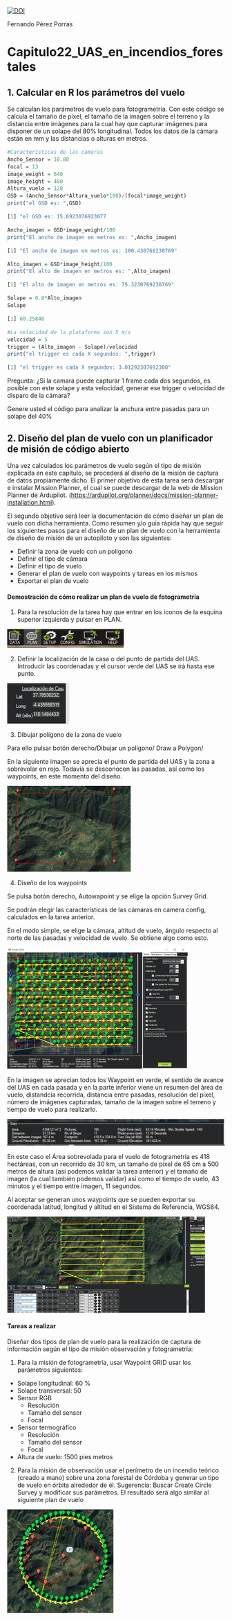 [![DOI](https://zenodo.org/badge/761136793.svg)](https://zenodo.org/doi/10.5281/zenodo.10731036)

Fernando Pérez Porras

# Capitulo22_UAS_en_incendios_forestales

## 1. Calcular en R los parámetros del vuelo

Se calculan los parámetros de vuelo para fotogrametría. Con este código se calcula el tamaño de píxel, el tamaño de la imagen sobre el terreno y la distancia entre imágenes para la cual hay que capturar imágenes para disponer de un solape del 80% longitudinal. Todos los datos de la cámara están en mm y las distancias o alturas en metros.

```r
#Características de las camaras
Ancho_Sensor = 10.88
focal = 13
image_weight = 640
image_height = 480
Altura_vuelo = 120
GSD = (Ancho_Sensor*Altura_vuelo*100)/(focal*image_weight)
print("el GSD es: ",GSD)
```

```r annotate
[1] "el GSD es: 15.6923076923077
```

```r
Ancho_imagen = GSD*image_weight/100
print("El ancho de imagen en metros es: ",Ancho_imagen)
```

```r annotate
[1] "El ancho de imagen en metros es: 100.430769230769"
```

```r
Alto_imagen = GSD*image_height/100
print("El alto de imagen en metros es: ",Alto_imagen)
```

```r annotate
[1] "El alto de imagen en metros es: 75.3230769230769"
```

```r
Solape = 0.8*Alto_imagen
Solape
```

```r annotate
[1] 60.25846
```

```r
#La velocidad de la plataforma son 5 m/s
velocidad = 5
trigger = (Alto_imagen - Solape)/velocidad
print("el trigger es cada X segundos: ",trigger)
```

```r annotate
[1] "el trigger es cada X segundos: 3.01292307692308"
```

Pregunta: ¿Si la camara puede capturar 1 frame cada dos segundos, es posible con este solape y esta velocidad, generar ese trigger o velocidad de disparo de la cámara?

Genere usted el código para analizar la anchura entre pasadas para un solape del 40%

## 2. Diseño del plan de vuelo con un planificador de misión de código abierto

Una vez calculados los parámetros de vuelo según el tipo de misión explicada en este capítulo, se procederá al diseño de la misión de captura de datos propiamente dicho. El primer objetivo de esta tarea será descargar e instalar Mission Planner, el cual se puede descargar de la web de Mission Planner de Ardupilot. (https://ardupilot.org/planner/docs/mission-planner-installation.html).

El segundo objetivo será leer la documentación de cómo diseñar un plan de vuelo con dicha herramienta. Como resumen y/o guía rápida hay que seguir los siguientes pasos para el diseño de un plan de vuelo con la herramienta de diseño de misión de un autopiloto y son las siguientes:
- Definir la zona de vuelo con un polígono
- Definir el tipo de cámara
- Definir el tipo de vuelo
- Generar el plan de vuelo con waypoints y tareas en los mismos
- Exportar el plan de vuelo

 #### Demostración de cómo realizar un plan de vuelo de fotogrametría

1. Para la resolución de la tarea hay que entrar en los iconos de la esquina superior izquierda y pulsar en PLAN.

![](./Auxiliares/Imagen1.png)

2.	Definir la localización de la casa o del punto de partida del UAS. Introducir las coordenadas y el cursor verde del UAS se irá hasta ese punto.

![](./Auxiliares/Imagen2.png)

3.	Dibujar polígono de la zona de vuelo

Para ello pulsar botón derecho/Dibujar un polígono/ Draw a Polygon/

En la siguiente imagen se aprecia el punto de partida del UAS y la zona a sobrevolar en rojo. Todavía se desconocen las pasadas, así como los waypoints, en este momento del diseño.

![](./Auxiliares/Imagen3.png)

4.	Diseño de los waypoints

Se pulsa botón derecho, Autowapoint y se elige la opción Survey Grid.

Se podrán elegir las características de las cámaras en camera config, calculados en la tarea anterior.

En el modo simple, se elige la cámara, altitud de vuelo, ángulo respecto al norte de las pasadas y velocidad de vuelo. Se obtiene algo como esto.

![](./Auxiliares/Imagen4.png)

En la imagen se aprecian todos los Waypoint en verde, el sentido de avance del UAS en cada pasada y en la parte inferior viene un resumen del área de vuelo, distandcia recorrida, distancia entre pasadas, resolución del píxel, número de imágenes capturadas, tamaño de la imagen sobre el terreno y tiempo de vuelo para realizarlo.

![](./Auxiliares/Imagen5.png)

En este caso el Área sobrevolada para el vuelo de fotogrametría es 418 hectáreas, con un recorrido de 30 km, un tamaño de píxel de 65 cm a 500 metros de altura (así podemos validar la tarea anterior) y el tamaño de imagen (la cual también podemos validar) así como el tiempo de vuelo, 43 minutos y el tiempo entre imagen, 11 segundos.

Al aceptar se generan unos waypoints que se pueden exportar su coordenada latitud, longitud y altitud en el Sistema de Referencia, WGS84.

![](./Auxiliares/Imagen6.png)

#### Tareas a realizar

Diseñar dos tipos de plan de vuelo para la realización de captura de información según el tipo de misión observación y fotogrametría:

1.	Para la misión de fotogrametría, usar Waypoint GRID usar los parámetros siguientes:
   - Solape longitudinal: 60 %
   - Solape transversal: 50
   - Sensor RGB
     - Resolución
     - Tamaño del sensor
     - Focal
   - Sensor termográfico
     - Resolución
     - Tamaño del sensor
     - Focal
   - Altura de vuelo: 1500 pies metros

2.	Para la misión de observación usar el perímetro de un incendio teórico (creado a mano) sobre una zona forestal de Córdoba y generar un tipo de vuelo en órbita alrededor de él. Sugerencia: Buscar Create Circle Survey y modificar sus parámetros. El resultado será algo similar al siguiente plan de vuelo

![](./Auxiliares/Imagen7.png)



 
